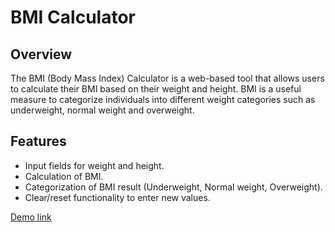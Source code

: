 # BMI Calculator

## Overview

The BMI (Body Mass Index) Calculator is a web-based tool that allows users to calculate their BMI based on their weight and height. BMI is a useful measure to categorize individuals into different weight categories such as underweight, normal weight and overweight.

## Features

- Input fields for weight and height.
- Calculation of BMI.
- Categorization of BMI result (Underweight, Normal weight, Overweight).
- Clear/reset functionality to enter new values.

[Demo link](https://piyushghavghave.github.io/BMI-calculator/)
